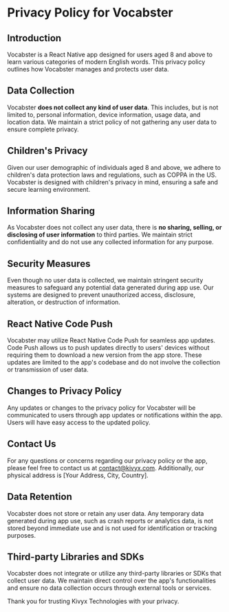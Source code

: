 # Privacy Policy for Vocabster 

## Introduction

Vocabster is a React Native app designed for users aged 8 and above to learn various categories of modern English words. This privacy policy outlines how Vocabster manages and protects user data.

## Data Collection

Vocabster **does not collect any kind of user data**. This includes, but is not limited to, personal information, device information, usage data, and location data. We maintain a strict policy of not gathering any user data to ensure complete privacy.

## Children's Privacy

Given our user demographic of individuals aged 8 and above, we adhere to children's data protection laws and regulations, such as COPPA in the US. Vocabster is designed with children's privacy in mind, ensuring a safe and secure learning environment.

## Information Sharing

As Vocabster does not collect any user data, there is **no sharing, selling, or disclosing of user information** to third parties. We maintain strict confidentiality and do not use any collected information for any purpose.

## Security Measures

Even though no user data is collected, we maintain stringent security measures to safeguard any potential data generated during app use. Our systems are designed to prevent unauthorized access, disclosure, alteration, or destruction of information.

## React Native Code Push

Vocabster may utilize React Native Code Push for seamless app updates. Code Push allows us to push updates directly to users' devices without requiring them to download a new version from the app store. These updates are limited to the app's codebase and do not involve the collection or transmission of user data.

## Changes to Privacy Policy

Any updates or changes to the privacy policy for Vocabster will be communicated to users through app updates or notifications within the app. Users will have easy access to the updated policy.

## Contact Us

For any questions or concerns regarding our privacy policy or the app, please feel free to contact us at [contact@kivyx.com](https://www.kivyx.com/#). Additionally, our physical address is [Your Address, City, Country].

## Data Retention

Vocabster does not store or retain any user data. Any temporary data generated during app use, such as crash reports or analytics data, is not stored beyond immediate use and is not used for identification or tracking purposes.

## Third-party Libraries and SDKs

Vocabster does not integrate or utilize any third-party libraries or SDKs that collect user data. We maintain direct control over the app's functionalities and ensure no data collection occurs through external tools or services.

Thank you for trusting Kivyx Technologies with your privacy.
